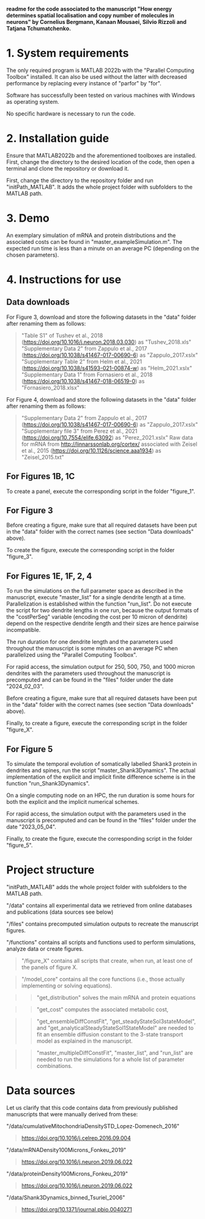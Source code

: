 **readme for the code associated to the manuscript 
"How energy determines spatial localisation and copy number of molecules in neurons"
by Cornelius Bergmann, Kanaan Mousaei, Silvio Rizzoli and Tatjana Tchumatchenko.**

# 1. System requirements 

The only required program is MATLAB 2022b with the "Parallel Computing Toolbox" installed. It can also be used without the latter with decreased performance by replacing every instance of "parfor" by "for".

Software has successfully been tested on various machines with Windows as operating system.

No specific hardware is necessary to run the code.

# 2. Installation guide 

Ensure that MATLAB2022b and the aforementioned toolboxes are installed. 
First, change the directory to the desired location of the code, then open a terminal and clone the repository or download it.

First, change the directory to the repository folder and run "initPath_MATLAB". 
It adds the whole project folder with subfolders to the MATLAB path. 

# 3. Demo 

An exemplary simulation of mRNA and protein distributions and the associated costs can be found in "master_exampleSimulation.m". 
The expected run time is less than a minute on an average PC (depending on the chosen parameters).

# 4. Instructions for use

Data downloads
------------------------------------------------------------

For Figure 3, download and store the following datasets in the "data" folder after renaming them as follows:
> "Table S1" of Tushev et al., 2018 (https://doi.org/10.1016/j.neuron.2018.03.030) as "Tushev_2018.xls"
> "Supplementary Data 2" from Zappulo et al., 2017 (https://doi.org/10.1038/s41467-017-00690-6) as "Zappulo_2017.xslx"
> "Supplementary Table 2" from Helm et al., 2021 (https://doi.org/10.1038/s41593-021-00874-w) as "Helm_2021.xslx"
> "Supplementary Data 1" from Fornasiero et al., 2018 (https://doi.org/10.1038/s41467-018-06519-0) as "Fornasiero_2018.xlsx"

For Figure 4, download and store the following datasets in the "data" folder after renaming them as follows:
> "Supplementary Data 2" from Zappulo et al., 2017 (https://doi.org/10.1038/s41467-017-00690-6) as "Zappulo_2017.xslx"
> "Supplementary file 3" from Perez et al., 2021 (https://doi.org/10.7554/elife.63092) as "Perez_2021.xslx"
> Raw data for mRNA from http://linnarssonlab.org/cortex/ associated with Zeisel et al., 2015 (https://doi.org/10.1126/science.aaa1934) as "Zeisel_2015.txt"

For Figures 1B, 1C
------------------------------------------------------------

To create a panel, execute the corresponding script in the folder "figure_1". 

For Figure 3
------------------------------------------------------------

Before creating a figure, make sure that all required datasets have been put in the "data" folder with the correct names (see section "Data downloads" above).

To create the figure, execute the corresponding script in the folder "figure_3". 

For Figures 1E, 1F, 2, 4
--------------------------------------------------------------------

To run the simulations on the full parameter space as described in the manuscript, execute "master_list" for a single dendrite length at a time. Parallelization is established within the function "run_list". 
Do not execute the script for two dendrite lengths in one run, because the output formats of the "costPerSeg" variable (encoding the cost per 10 micron of dendrite) depend on the respective dendrite length and their sizes are hence pairwise incompatible.

The run duration for one dendrite length and the parameters used throughout the manuscript is some minutes on an average PC when parallelized using the "Parallel Computing Toolbox".

For rapid access, the simulation output for 250, 500, 750, and 1000 micron dendrites with the parameters used throughout the manuscript is precomputed and can be found in the "files" folder under the date "2024_02_03".

Before creating a figure, make sure that all required datasets have been put in the "data" folder with the correct names (see section "Data downloads" above).

Finally, to create a figure, execute the corresponding script in the folder "figure_X".

For Figure 5
------------

To simulate the temporal evolution of somatically labelled Shank3 protein in dendrites and spines, run the script "master_Shank3Dynamics". The actual implementation of the explicit and implicit finite difference scheme is in the function "run_Shank3Dynamics".

On a single computing node on an HPC, the run duration is some hours for both the explicit and the implicit numerical schemes.

For rapid access, the simulation output with the parameters used in the manuscript is precomputed and can be found in the "files" folder under the date "2023_05_04".

Finally, to create the figure, execute the corresponding script in the folder "figure_5". 

# Project structure   

"initPath_MATLAB" adds the whole project folder with subfolders to the MATLAB path. 

"/data" contains all experimental data we retrieved from online databases and publications (data sources see below)

"/files" contains precomputed simulation outputs to recreate the manuscript figures.

"/functions" contains all scripts and functions used to perform simulations, analyze data or create figures.
  
> "/figure_X" contains all scripts that create, when run, at least one of the panels of figure X.
  
> "/model_core" contains all the core functions (i.e., those actually implementing or solving equations). 

>> "get_distribution" solves the main mRNA and protein equations

>> "get_cost" computes the associated metabolic cost,

>> "get_ensembleDiffConstFit", "get_steadyStateSol3stateModel", and "get_analyticalSteadyStateSol1StateModel" are needed to fit an ensemble diffusion constant to the 3-state transport model as explained in the manuscript.
  
>> "master_multipleDiffConstFit", "master_list", and "run_list" are needed to run the simulations for a whole list of parameter combinations.
  
# Data sources

Let us clarify that this code contains data from previously published manuscripts that were manually derived from these:

"/data/cumulativeMitochondriaDensitySTD_Lopez-Domenech_2016"
> https://doi.org/10.1016/j.celrep.2016.09.004

"/data/mRNADensity100Microns_Fonkeu_2019"
> https://doi.org/10.1016/j.neuron.2019.06.022

"/data/proteinDensity100Microns_Fonkeu_2019"
> https://doi.org/10.1016/j.neuron.2019.06.022

"/data/Shank3Dynamics_binned_Tsuriel_2006"
> https://doi.org/10.1371/journal.pbio.0040271
